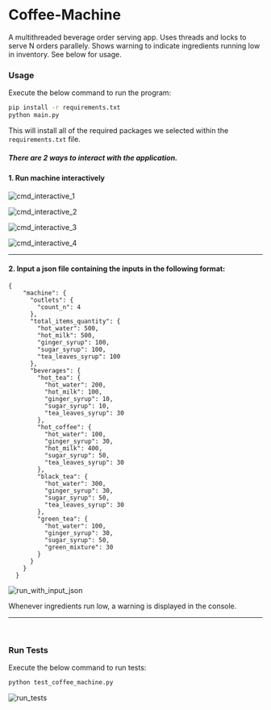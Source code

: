 # Coffee-Machine

A multithreaded beverage order serving app. Uses threads and locks to serve N orders parallely. Shows warning to indicate ingredients running low in inventory.
See below for usage.<br>

### Usage

Execute the below command to run the program:

```bash
pip install -r requirements.txt
python main.py
```

This will install all of the required packages we selected within the `requirements.txt` file.

##### There are 2 ways to interact with the application.

#### 1. Run machine interactively
    
![cmd_interactive_1](https://github.com/cnulenka/Coffee-Machine/blob/main/usage_screenshots/cmd_interactive_1.png)
    
![cmd_interactive_2](https://github.com/cnulenka/Coffee-Machine/blob/main/usage_screenshots/cmd_interactive_2.png)
    
![cmd_interactive_3](https://github.com/cnulenka/Coffee-Machine/blob/main/usage_screenshots/cmd_interactive_3.png)

![cmd_interactive_4](https://github.com/cnulenka/Coffee-Machine/blob/main/usage_screenshots/cmd_interactive_4.png)
<br>

<hr>

#### 2. Input a json file containing the inputs in the following format:

```
{
    "machine": {
      "outlets": {
        "count_n": 4
      },
      "total_items_quantity": {
        "hot_water": 500,
        "hot_milk": 500,
        "ginger_syrup": 100,
        "sugar_syrup": 100,
        "tea_leaves_syrup": 100
      },
      "beverages": {
        "hot_tea": {
          "hot_water": 200,
          "hot_milk": 100,
          "ginger_syrup": 10,
          "sugar_syrup": 10,
          "tea_leaves_syrup": 30
        },
        "hot_coffee": {
          "hot_water": 100,
          "ginger_syrup": 30,
          "hot_milk": 400,
          "sugar_syrup": 50,
          "tea_leaves_syrup": 30
        },
        "black_tea": {
          "hot_water": 300,
          "ginger_syrup": 30,
          "sugar_syrup": 50,
          "tea_leaves_syrup": 30
        },
        "green_tea": {
          "hot_water": 100,
          "ginger_syrup": 30,
          "sugar_syrup": 50,
          "green_mixture": 30
        }
      }
    }
  }
```
![run_with_input_json](https://github.com/cnulenka/Coffee-Machine/blob/main/usage_screenshots/run_with_input_json.png)

Whenever ingredients run low, a warning is displayed in the console.

<hr>
<br>

### Run Tests

Execute the below command to run tests:

```bash
python test_coffee_machine.py
```
![run_tests](https://github.com/cnulenka/Coffee-Machine/blob/main/usage_screenshots/run_tests.png)
